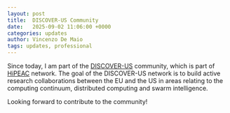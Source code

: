 ```yaml
---
layout: post
title:  DISCOVER-US Community
date:   2025-09-02 11:06:00 +0000
categories: updates
author: Vincenzo De Maio
tags: updates, professional
---
```

Since today, I am part of the [DISCOVER-US](https://discover-us.eu/#/) community, which is part of [HiPEAC](https://www.hipeac.net/#/) network. The goal of the DISCOVER-US network is to build active research collaborations between the EU and the US in areas relating to the computing continuum, distributed computing and swarm intelligence.

Looking forward to contribute to the community!


